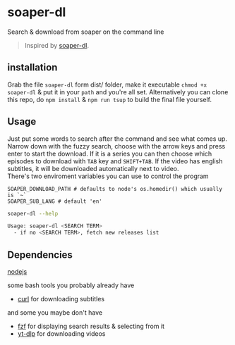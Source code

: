 # soaper-dl

Search & download from soaper on the command line

> Inspired by [soaper-dl](https://github.com/KevCui/soaper-dl).

## installation

Grab the file `soaper-dl` form dist/ folder, make it executable `chmod +x soaper-dl` & put it in your `path` and you're all set.
Alternatively you can clone this repo, do `npm install` & `npm run tsup` to build the final file yourself.

## Usage

Just put some words to search after the command and see what comes up. Narrow down with the fuzzy search, choose with the arrow keys and press enter to start the download. If it is a series you can then choose which episodes to download with `TAB` key and `SHIFT+TAB`. If the video has english subtitles, it will be downloaded automatically next to video.  
There's two enviroment variables you can use to control the program
```
SOAPER_DOWNLOAD_PATH # defaults to node's os.homedir() which usually is `~`
SOAPER_SUB_LANG # default 'en'
```

```bash
soaper-dl --help

Usage: soaper-dl <SEARCH TERM>
  - if no <SEARCH TERM>, fetch new releases list
```

## Dependencies

[nodejs](https://nodejs.org/)

some bash tools you probably already have
  * [curl](https://github.com/curl/curl) for downloading subtitles

and some you maybe don't have
  * [fzf](https://github.com/junegunn/fzf) for displaying search results & selecting from it
  * [yt-dlp](https://github.com/yt-dlp/yt-dlp) for downloading videos
